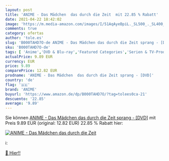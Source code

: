 ```yaml
---
layout: post
title: 'ANIME - Das Mädchen  das durch die Zeit  mit 22.85 % Rabatt'
date: 2021-04-22 18:42:02
image: 'https://m.media-amazon.com/images/I/51AqAyeBpiL._SL500_._SL400_.jpg'
comments: true
category: ofertas
author: 'tole.es'
slug: 'B000TAHD7O-de ANIME - Das Mädchen das durch die Zeit sprang - [DVD]'
sku: 'B000TAHD7O-de'
tags: [ 'Anime','DVD & Blu-ray','Featured Categories','Serien & TV-Produktionen','anime', ]
actualPrice: 9.89 EUR
currency: EUR
price: 9.89
comparePrice: 12.82 EUR
prodname: 'ANIME - Das Mädchen  das durch die Zeit sprang - [DVD]'
country: 'de'
flag: '🇩🇪'
brand: 'ANIME'
buyurl: 'https://www.amazon.de/dp/B000TAHD7O/?tag=tolees0ca-21'
descuento: '22.85'
average: '9.89'
---
```


Sie können [ANIME - Das Mädchen  das durch die Zeit sprang - [DVD]](https://www.amazon.de/dp/B000TAHD7O/?tag=tolees0ca-21) mit Preis 9.89 EUR (original: 12.82 EUR) 22.85 % Rabatt hier:

[![ANIME - Das Mädchen  das durch die Zeit ](https://m.media-amazon.com/images/I/51AqAyeBpiL._SL500_._SL400_.jpg)](https://www.amazon.de/dp/B000TAHD7O/?tag=tolees0ca-21)

ℹ️:


[🛒 Hier!!](https://www.amazon.de/dp/B000TAHD7O/?tag=tolees0ca-21)
